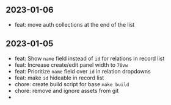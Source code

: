 ## 2023-01-06

- feat: move auth collections at the end of the list

## 2023-01-05

- feat: Show `name` field instead of `id` for relations in record list
- feat: Increase create/edit panel width to `70vw`
- feat: Prioritize `name` field over `id` in relation dropdowns
- feat: make `id` hideable in record list
- chore: create build script for base `make build`
- chore: remove and ignore assets from git
- 
